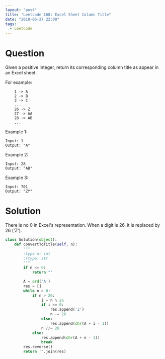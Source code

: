 ```yaml
---
layout: "post"
title: "Leetcode 168: Excel Sheet Column Title"
date: "2018-06-27 22:00"
tags:
  - Leetcode
---
```


# Question
Given a positive integer, return its corresponding column title as appear in an Excel sheet.

For example:
```
    1 -> A
    2 -> B
    3 -> C
    ...
    26 -> Z
    27 -> AA
    28 -> AB
    ...
```

Example 1:
```
Input: 1
Output: "A"
```

Example 2:
```
Input: 28
Output: "AB"
```

Example 3:
```
Input: 701
Output: "ZY"
```

# Solution
There is no 0 in Excel's representation. When a digit is 26, it is replaced by 26 ('Z').

```python
class Solution(object):
    def convertToTitle(self, n):
        """
        :type n: int
        :rtype: str
        """
        if n <= 0:
            return ""

        A = ord('A')
        res = []
        while n > 0:
            if n > 26:
                i = n % 26
                if i == 0:
                    res.append('Z')
                    n -= 26
                else:
                    res.append(chr(A + i - 1))
                n //= 26
            else:
                res.append(chr(A + n - 1))
                break
        res.reverse()
        return ''.join(res)
```
